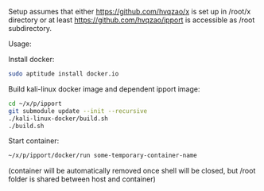 Setup assumes that either https://github.com/hvqzao/x is set up in /root/x directory or at least https://github.com/hvqzao/ipport is accessible as /root subdirectory.

Usage:

Install docker:

```sh
sudo aptitude install docker.io
```

Build kali-linux docker image and dependent ipport image:

```sh
cd ~/x/p/ipport
git submodule update --init --recursive
./kali-linux-docker/build.sh
./build.sh
```

Start container:

```sh
~/x/p/ipport/docker/run some-temporary-container-name
```

(container will be automatically removed once shell will be closed, but /root folder is shared between host and container)
